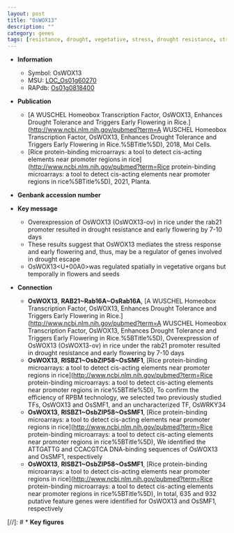 ```yaml
---
layout: post
title: "OsWOX13"
description: ""
category: genes
tags: [resistance, drought, vegetative, stress, drought resistance, stress response]
---
```


* **Information**  
    + Symbol: OsWOX13  
    + MSU: [LOC_Os01g60270](http://rice.plantbiology.msu.edu/cgi-bin/ORF_infopage.cgi?orf=LOC_Os01g60270)  
    + RAPdb: [Os01g0818400](http://rapdb.dna.affrc.go.jp/viewer/gbrowse_details/irgsp1?name=Os01g0818400)  

* **Publication**  
    + [A WUSCHEL Homeobox Transcription Factor, OsWOX13, Enhances Drought Tolerance and Triggers Early Flowering in Rice.](http://www.ncbi.nlm.nih.gov/pubmed?term=A WUSCHEL Homeobox Transcription Factor, OsWOX13, Enhances Drought Tolerance and Triggers Early Flowering in Rice.%5BTitle%5D), 2018, Mol Cells.
    + [Rice protein-binding microarrays: a tool to detect cis-acting elements near promoter regions in rice](http://www.ncbi.nlm.nih.gov/pubmed?term=Rice protein-binding microarrays: a tool to detect cis-acting elements near promoter regions in rice%5BTitle%5D), 2021, Planta.

* **Genbank accession number**  

* **Key message**  
    + Overexpression of OsWOX13 (OsWOX13-ov) in rice under the rab21 promoter resulted in drought resistance and early flowering by 7-10 days
    + These results suggest that OsWOX13 mediates the stress response and early flowering and, thus, may be a regulator of genes involved in drought escape
    + OsWOX13<U+00A0>was regulated spatially in vegetative organs but temporally in flowers and seeds

* **Connection**  
    + __OsWOX13__, __RAB21~Rab16A~OsRab16A__, [A WUSCHEL Homeobox Transcription Factor, OsWOX13, Enhances Drought Tolerance and Triggers Early Flowering in Rice.](http://www.ncbi.nlm.nih.gov/pubmed?term=A WUSCHEL Homeobox Transcription Factor, OsWOX13, Enhances Drought Tolerance and Triggers Early Flowering in Rice.%5BTitle%5D),  Overexpression of OsWOX13 (OsWOX13-ov) in rice under the rab21 promoter resulted in drought resistance and early flowering by 7-10 days
    + __OsWOX13__, __RISBZ1~OsbZIP58~OsSMF1__, [Rice protein-binding microarrays: a tool to detect cis-acting elements near promoter regions in rice](http://www.ncbi.nlm.nih.gov/pubmed?term=Rice protein-binding microarrays: a tool to detect cis-acting elements near promoter regions in rice%5BTitle%5D),  To confirm the efficiency of RPBM technology, we selected two previously studied TFs, OsWOX13 and OsSMF1, and an uncharacterized TF, OsWRKY34
    + __OsWOX13__, __RISBZ1~OsbZIP58~OsSMF1__, [Rice protein-binding microarrays: a tool to detect cis-acting elements near promoter regions in rice](http://www.ncbi.nlm.nih.gov/pubmed?term=Rice protein-binding microarrays: a tool to detect cis-acting elements near promoter regions in rice%5BTitle%5D),  We identified the ATTGATTG and CCACGTCA DNA-binding sequences of OsWOX13 and OsSMF1, respectively
    + __OsWOX13__, __RISBZ1~OsbZIP58~OsSMF1__, [Rice protein-binding microarrays: a tool to detect cis-acting elements near promoter regions in rice](http://www.ncbi.nlm.nih.gov/pubmed?term=Rice protein-binding microarrays: a tool to detect cis-acting elements near promoter regions in rice%5BTitle%5D),  In total, 635 and 932 putative feature genes were identified for OsWOX13 and OsSMF1, respectively

[//]: # * **Key figures**  


